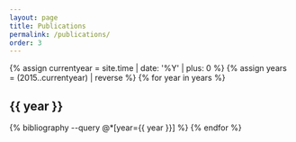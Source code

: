 ```yaml
---
layout: page
title: Publications
permalink: /publications/
order: 3
---
```


{% assign currentyear = site.time | date: '%Y' | plus: 0 %}
{% assign years = (2015..currentyear) | reverse %}
{% for year in years %}
## {{ year }}
{% bibliography --query @*[year={{ year }}] %} {% endfor %}
